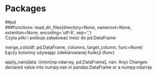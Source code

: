 # Packages

##pd  
###functions:
read_dir_files(directory=None, nameroot=None, extention=None, encoding='utf-8', sep=',')  
Czyta pliki i próbuje załadować treść do pd.DataFrame

merge_cols(df: pd.DataFrame, columns, target_column, func=None)  
Łączy kolumny używając zdeklarowanej funkcji (func)

apply_nan(data: Union[np.ndarray, pd.DataFrame], nan: Any)
Changes declared value into numpy.nan in pandas.DataFrame or a numpy.ndarray

